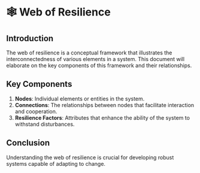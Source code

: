 # 🕸️ Web of Resilience

## Introduction
The web of resilience is a conceptual framework that illustrates the interconnectedness of various elements in a system. This document will elaborate on the key components of this framework and their relationships.

## Key Components
1. **Nodes**: Individual elements or entities in the system.
2. **Connections**: The relationships between nodes that facilitate interaction and cooperation.
3. **Resilience Factors**: Attributes that enhance the ability of the system to withstand disturbances.

## Conclusion
Understanding the web of resilience is crucial for developing robust systems capable of adapting to change.